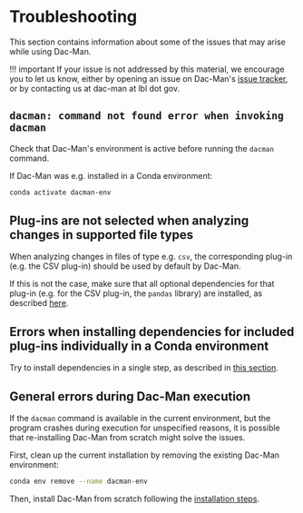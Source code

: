 # Troubleshooting

This section contains information about some of the issues that may arise while using Dac-Man.

!!! important
    If your issue is not addressed by this material, we encourage you to let us know, either by opening an issue on Dac-Man's [issue tracker](https://github.com/deduce-dev/dac-man/issues), or by contacting us at dac-man at lbl dot gov.

## `dacman: command not found error when invoking dacman`

Check that Dac-Man's environment is active before running the `dacman` command.

If Dac-Man was e.g. installed in a Conda environment:

```sh
conda activate dacman-env
```

## Plug-ins are not selected when analyzing changes in supported file types

When analyzing changes in files of type e.g. `csv`, the corresponding plug-in (e.g. the CSV plug-in) should be used by default by Dac-Man.

If this is not the case, make sure that all optional dependencies for that plug-in (e.g. for the CSV plug-in, the `pandas` library) are installed, as described [here](../install/dependencies/).

## Errors when installing dependencies for included plug-ins individually in a Conda environment

Try to install dependencies in a single step, as described in [this section](../install/dependencies/#using-conda).

## General errors during Dac-Man execution

If the `dacman` command is available in the current environment,
but the program crashes during execution for unspecified reasons,
it is possible that re-installing Dac-Man from scratch might solve the issues.

First, clean up the current installation by removing the existing Dac-Man environment:

```sh
conda env remove --name dacman-env
```

Then, install Dac-Man from scratch following the [installation steps](../install/).
